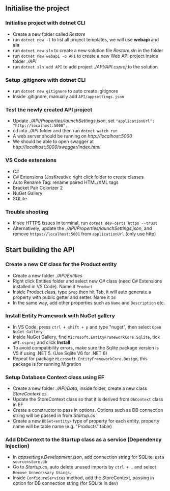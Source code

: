 ## Initialise the project

### Initialise project with dotnet CLI

- Create a new folder called _Restore_
- run `dotnet new -l` to list all project templates, we will use **webapi** and **sln**
- run `dotnet new sln` to create a new solution file _Restore.sln_ in the folder
- run `dotnet new webapi -o API` to create a new Web API project inside folder _./API_
- run `dotnet sln add API` to add project _./API/API.csproj_ to the solution

### Setup .gitignore with dotnet CLI

- run `dotnet new gitignore` to auto create .gitignore
- Inside .gitignore, manually add `API/appsettings.json`

### Test the newly created API project

- Update _./API/Properties/launchSettings.json_, set `"applicationUrl": "http://localhost:5000",`
- cd into _./API_ folder and then run `dotnet watch run`
- A web server should be running on _http://localhost:5000_
- We should be able to open swagger at _http://localhost:5000/swagger/index.html_

### VS Code extensions

- C#
- C# Extensions (JosKreativ): right click folder to create classes
- Auto Rename Tag: rename paired HTML/XML tags
- Bracket Pair Colorizer 2
- NuGet Gallery
- SQLite

### Trouble shooting

- If see HTTPS issues in terminal, run `dotnet dev-certs https --trust`
- Alternatively, update the _./API/Properties/launchSettings.json_, and remove `https://localhost:5001` from `applicationUrl` (only use http)

## Start building the API

### Create a new C# class for the Product entity

- Create a new folder _./API/Entities_
- Right click Entities folder and select new C# class (need C# Extensions installed in VS Code). Name it `Product`
- Inside Product class, type `prop` then hit Tab, it will auto generate a property with public getter and setter. Name it `Id`
- In the same way, add other properties such as `Name` and `Description` etc.

### Install Entity Framework with NuGet gallery

- In VS Code, press `ctrl + shift + p` and type "nuget", then select `Open NuGet Gallery`
- Inside NuGet Gallery, find `Microsoft.EntityFrameworkCore.Sqlite`, tick `API.csproj` and click **Install**
- To avoid compatibility errors, make sure the Sqlite package version is V5 if using .NET 5. (Use Sqlite V6 for .NET 6)
- Repeat for package `Microsoft.EntityFrameworkCore.Design`, this package is for running Migration

### Setup Database Context class using EF

- Create a new folder _./API/Data_, inside folder, create a new class _StoreContext.cs_
- Update the StoreContext class so that it is derived from `DbContext` class in EF
- Create a constructor to pass in options. Options such as DB connection string will be passed in from _Startup.cs_
- Create a new `DbSet<entity>` type of property for each entity, property name will be table name (e.g. "Products" table)

### Add DbContext to the Startup class as a service (Dependency Injection)

- In _appsettings.Development.json_, add connection string for SQLite: `Data source=store.db`
- Go to _Startup.cs_, auto delete unused imports by `ctrl + .` and select `Remove Unnecessary Usings`.
- Inside `ConfigureServices` method, add the StoreContext, passing in option for DB connection string (for SQLite in dev)
